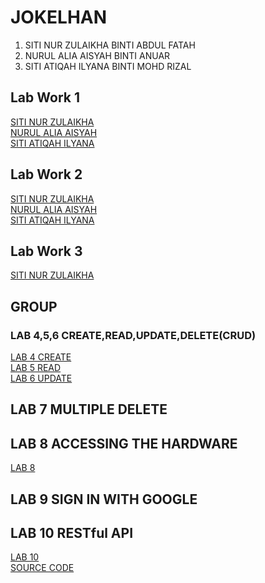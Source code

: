 # JOKELHAN
1. SITI NUR ZULAIKHA BINTI ABDUL FATAH
2. NURUL ALIA AISYAH BINTI ANUAR
3. SITI ATIQAH ILYANA BINTI MOHD RIZAL

## Lab Work 1
<a href="https://t.me/c/1268048899/34316?thread=33987">SITI NUR ZULAIKHA</a><br>
<a href="https://t.me/c/1268048899/34324?thread=33987">NURUL ALIA AISYAH</a><br>
<a href="https://t.me/c/1268048899/34401?thread=33987">SITI ATIQAH ILYANA</a>


## Lab Work 2
<a href = "https://t.me/c/1268048899/34396?thread=33988">SITI NUR ZULAIKHA</a><br>
<a href="https://t.me/c/1268048899/34647?thread=33988">NURUL ALIA AISYAH</a><br>
<a href="https://t.me/c/1268048899/34405?thread=33988">SITI ATIQAH ILYANA</a>


## Lab Work 3
<a href = "https://t.me/c/1268048899/36731?thread=34431">SITI NUR ZULAIKHA</a>


## GROUP
### LAB 4,5,6 CREATE,READ,UPDATE,DELETE(CRUD)  
[LAB 4 CREATE](https://t.me/c/1268048899/37669?thread=34742)  
[LAB 5 READ](https://t.me/c/1268048899/37670?thread=35017)  
[LAB 6 UPDATE](https://t.me/c/1268048899/37671?thread=35389)

## LAB 7 MULTIPLE DELETE

## LAB 8 ACCESSING THE HARDWARE
[LAB 8](https://t.me/c/1268048899/37692?thread=36562)

## LAB 9 SIGN IN WITH GOOGLE

## LAB 10 RESTful API
[LAB 10 ](https://youtu.be/H54DVL5im4E?si=dzIwuMmsWwtVx5sZ)<br>
[ SOURCE CODE ](https://github.com/zulaikha00/lab10-RESTful-API)



